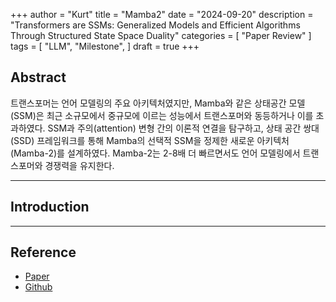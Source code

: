 +++
author = "Kurt"
title = "Mamba2"
date = "2024-09-20"
description = "Transformers are SSMs: Generalized Models and Efficient Algorithms Through Structured State Space Duality"
categories = [
    "Paper Review"
]
tags = [
    "LLM",
    "Milestone",
]
draft = true
+++

## Abstract

트랜스포머는 언어 모델링의 주요 아키텍처였지만, Mamba와 같은 상태공간 모델(SSM)은 최근 소규모에서 중규모에 이르는 성능에서 트랜스포머와 동등하거나 이를 초과하였다. SSM과 주의(attention) 변형 간의 이론적 연결을 탐구하고, 상태 공간 쌍대(SSD) 프레임워크를 통해 Mamba의 선택적 SSM을 정제한 새로운 아키텍처(Mamba-2)를 설계하였다. Mamba-2는 2-8배 더 빠르면서도 언어 모델링에서 트랜스포머와 경쟁력을 유지한다.

---

## Introduction



---

## Reference

* [Paper](https://arxiv.org/pdf/2405.21060)
* [Github](https://github.com/state-spaces/mamba)